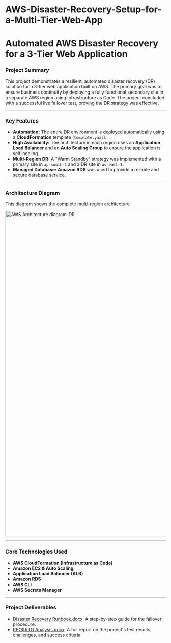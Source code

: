 # AWS-Disaster-Recovery-Setup-for-a-Multi-Tier-Web-App
# Automated AWS Disaster Recovery for a 3-Tier Web Application

### Project Summary
This project demonstrates a resilient, automated disaster recovery (DR) solution for a 3-tier web application built on AWS. The primary goal was to ensure business continuity by deploying a fully functional secondary site in a separate AWS region using Infrastructure as Code. The project concluded with a successful live failover test, proving the DR strategy was effective.

---
### Key Features
* **Automation:** The entire DR environment is deployed automatically using a **CloudFormation** template (`template.yaml`).
* **High Availability:** The architecture in each region uses an **Application Load Balancer** and an **Auto Scaling Group** to ensure the application is self-healing.
* **Multi-Region DR:** A "Warm Standby" strategy was implemented with a primary site in `ap-south-1` and a DR site in `us-east-1`.
* **Managed Database:** **Amazon RDS** was used to provide a reliable and secure database service.

---
### Architecture Diagram
This diagram shows the complete multi-region architecture.

<img width="1024" height="1024" alt="AWS Architecture diagram-DR" src="https://github.com/user-attachments/assets/60fe633f-fc83-4599-9a41-989d42726b99" />


---
### Core Technologies Used
* **AWS CloudFormation (Infrastructure as Code)**
* **Amazon EC2 & Auto Scaling**
* **Application Load Balancer (ALB)**
* **Amazon RDS**
* **AWS CLI**
* **AWS Secrets Manager**

---
### Project Deliverables
* [Disaster Recovery Runbook.docx](Disaster%20Recovery%20Runbook.docx): A step-by-step guide for the failover procedure.
* [RPO&RTO Analysis.docx](RPO&RTO%20Analysis.docx): A full report on the project's test results, challenges, and success criteria.
